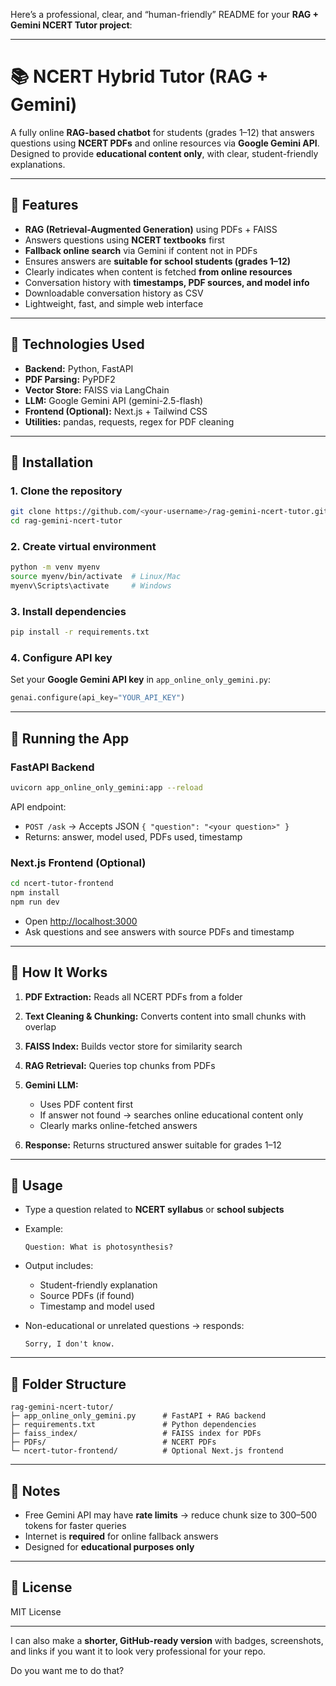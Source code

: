 Here’s a professional, clear, and “human-friendly” README for your **RAG + Gemini NCERT Tutor project**:

---

# 📚 NCERT Hybrid Tutor (RAG + Gemini)

A fully online **RAG-based chatbot** for students (grades 1–12) that answers questions using **NCERT PDFs** and online resources via **Google Gemini API**. Designed to provide **educational content only**, with clear, student-friendly explanations.

---

## 🔹 Features

* **RAG (Retrieval-Augmented Generation)** using PDFs + FAISS
* Answers questions using **NCERT textbooks** first
* **Fallback online search** via Gemini if content not in PDFs
* Ensures answers are **suitable for school students (grades 1–12)**
* Clearly indicates when content is fetched **from online resources**
* Conversation history with **timestamps, PDF sources, and model info**
* Downloadable conversation history as CSV
* Lightweight, fast, and simple web interface

---

## 🔹 Technologies Used

* **Backend:** Python, FastAPI
* **PDF Parsing:** PyPDF2
* **Vector Store:** FAISS via LangChain
* **LLM:** Google Gemini API (gemini-2.5-flash)
* **Frontend (Optional):** Next.js + Tailwind CSS
* **Utilities:** pandas, requests, regex for PDF cleaning

---

## 🔹 Installation

### 1. Clone the repository

```bash
git clone https://github.com/<your-username>/rag-gemini-ncert-tutor.git
cd rag-gemini-ncert-tutor
```

### 2. Create virtual environment

```bash
python -m venv myenv
source myenv/bin/activate  # Linux/Mac
myenv\Scripts\activate     # Windows
```

### 3. Install dependencies

```bash
pip install -r requirements.txt
```

### 4. Configure API key

Set your **Google Gemini API key** in `app_online_only_gemini.py`:

```python
genai.configure(api_key="YOUR_API_KEY")
```

---

## 🔹 Running the App

### **FastAPI Backend**

```bash
uvicorn app_online_only_gemini:app --reload
```

API endpoint:

* `POST /ask` → Accepts JSON `{ "question": "<your question>" }`
* Returns: answer, model used, PDFs used, timestamp

### **Next.js Frontend (Optional)**

```bash
cd ncert-tutor-frontend
npm install
npm run dev
```

* Open [http://localhost:3000](http://localhost:3000)
* Ask questions and see answers with source PDFs and timestamp

---

## 🔹 How It Works

1. **PDF Extraction:** Reads all NCERT PDFs from a folder
2. **Text Cleaning & Chunking:** Converts content into small chunks with overlap
3. **FAISS Index:** Builds vector store for similarity search
4. **RAG Retrieval:** Queries top chunks from PDFs
5. **Gemini LLM:**

   * Uses PDF content first
   * If answer not found → searches online educational content only
   * Clearly marks online-fetched answers
6. **Response:** Returns structured answer suitable for grades 1–12

---

## 🔹 Usage

* Type a question related to **NCERT syllabus** or **school subjects**

* Example:

  ```
  Question: What is photosynthesis?
  ```

* Output includes:

  * Student-friendly explanation
  * Source PDFs (if found)
  * Timestamp and model used

* Non-educational or unrelated questions → responds:

  ```
  Sorry, I don't know.
  ```

---

## 🔹 Folder Structure

```
rag-gemini-ncert-tutor/
├─ app_online_only_gemini.py      # FastAPI + RAG backend
├─ requirements.txt               # Python dependencies
├─ faiss_index/                   # FAISS index for PDFs
├─ PDFs/                          # NCERT PDFs
└─ ncert-tutor-frontend/          # Optional Next.js frontend
```

---

## 🔹 Notes

* Free Gemini API may have **rate limits** → reduce chunk size to 300–500 tokens for faster queries
* Internet is **required** for online fallback answers
* Designed for **educational purposes only**

---

## 🔹 License

MIT License

---

I can also make a **shorter, GitHub-ready version** with badges, screenshots, and links if you want it to look very professional for your repo.

Do you want me to do that?